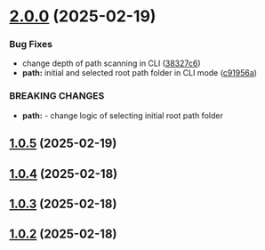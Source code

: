 # [2.0.0](https://github.com/Skippia/twin-scanner-cli/compare/v1.0.5...v2.0.0) (2025-02-19)


### Bug Fixes

* change depth of path scanning in CLI ([38327c6](https://github.com/Skippia/twin-scanner-cli/commit/38327c6a9891f419f54d02759c4accc0ff4fa2af))
* **path:** initial and selected root path folder in CLI mode ([c91956a](https://github.com/Skippia/twin-scanner-cli/commit/c91956ad162f370309ffbd2b78fbe415f0ad92e3))


### BREAKING CHANGES

* **path:** - change logic of selecting initial root path folder

## [1.0.5](https://github.com/Skippia/twin-scanner-cli/compare/v1.0.4...v1.0.5) (2025-02-19)

## [1.0.4](https://github.com/Skippia/twin-scanner-cli/compare/v1.0.3...v1.0.4) (2025-02-18)

## [1.0.3](https://github.com/Skippia/twin-scanner-cli/compare/v1.0.2...v1.0.3) (2025-02-18)

## [1.0.2](https://github.com/Skippia/twin-scanner-cli/compare/v1.0.1...v1.0.2) (2025-02-18)
